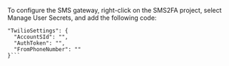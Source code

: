 To configure the SMS gateway, right-click on the SMS2FA project, select Manage User Secrets, and add the following code:
```
"TwilioSettings": {
  "AccountSId": "",
  "AuthToken": "",
  "FromPhoneNumber": ""
}```
